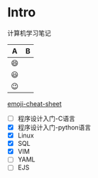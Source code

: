 # Intro

计算机学习笔记

| A        | B   |
| -------- | --- |
| :smile:  |
| :smiley: |
| :wink:   |

[emoji-cheat-sheet](https://www.webfx.com/tools/emoji-cheat-sheet/)

- [ ] 程序设计入门-C语言
- [x] 程序设计入门-python语言
- [x] Linux
- [x] SQL
- [x] VIM
- [ ] YAML
- [ ] EJS
